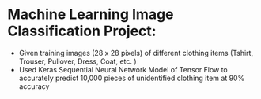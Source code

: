 # Machine Learning Image Classification Project:
* Given training images (28 x 28 pixels) of different clothing items (Tshirt, Trouser, Pullover, Dress, Coat, etc. )
* Used Keras Sequential Neural Network Model of Tensor Flow to accurately predict 10,000 pieces of unidentified clothing item at 90% accuracy
